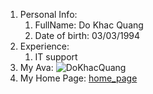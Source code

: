 1. Personal Info:
   1. FullName: Do Khac Quang
   2. Date of birth: 03/03/1994
2. Experience:
   1. IT support
3. My Ava:
![DoKhacQuang](https://www.google.com.vn/imgres?imgurl=https%3A%2F%2Fupload.wikimedia.org%2Fwikipedia%2Fcommons%2F1%2F18%2FMark_Zuckerberg_F8_2019_Keynote_%252832830578717%2529_%2528cropped%2529.jpg&imgrefurl=https%3A%2F%2Fvi.wikipedia.org%2Fwiki%2FMark_Zuckerberg&tbnid=KYqOT0gUhM5qHM&vet=12ahUKEwjGnpPYk_fzAhUGHqYKHTd4Bt8QMygAegUIARCmAQ..i&docid=FZlIbwAsTIUQXM&w=2226&h=2767&q=mark%20zuckerberg&ved=2ahUKEwjGnpPYk_fzAhUGHqYKHTd4Bt8QMygAegUIARCmAQ)
4. My Home Page:
[home_page](https://www.google.com.vn/search?q=mark+zuckerberg&sxsrf=AOaemvJWFUMBWUzS8Lhl-YeptMCz6wIhjw:1635769345927&source=lnms&tbm=isch&sa=X&ved=2ahUKEwj55rDWk_fzAhXDFogKHccEC0MQ_AUoAXoECAEQAw&biw=1422&bih=698&dpr=1.8#imgrc=KYqOT0gUhM5qHM)
